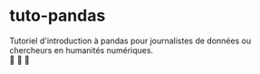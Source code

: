 # tuto-pandas

Tutoriel d'introduction à pandas pour journalistes de données ou chercheurs en humanités numériques.<br>
:panda_face: :panda_face: :panda_face:
